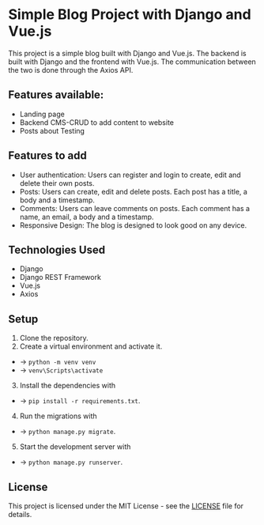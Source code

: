 # Simple Blog Project with Django and Vue.js

This project is a simple blog built with Django and Vue.js. The backend is built with Django and the frontend with Vue.js. The communication between the two is done through the Axios API.

## Features available:

- Landing page
- Backend CMS-CRUD to add content to website
- Posts about Testing

## Features to add

- User authentication: Users can register and login to create, edit and delete their own posts.
- Posts: Users can create, edit and delete posts. Each post has a title, a body and a timestamp.
- Comments: Users can leave comments on posts. Each comment has a name, an email, a body and a timestamp.
- Responsive Design: The blog is designed to look good on any device.

## Technologies Used

- Django
- Django REST Framework
- Vue.js
- Axios

## Setup

1. Clone the repository.
2. Create a virtual environment and activate it.
- -> `python -m venv venv`
- -> `venv\Scripts\activate`
3. Install the dependencies with
- -> `pip install -r requirements.txt`.
4. Run the migrations with
- -> `python manage.py migrate`.
5. Start the development server with
- -> `python manage.py runserver`.

## License

This project is licensed under the MIT License - see the [LICENSE](LICENSE) file for details.
